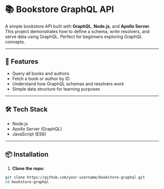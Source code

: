 # 📚 Bookstore GraphQL API

A simple bookstore API built with **GraphQL**, **Node.js**, and **Apollo Server**. This project demonstrates how to define a schema, write resolvers, and serve data using GraphQL. Perfect for beginners exploring GraphQL concepts.

---

## 🚀 Features

- Query all books and authors
- Fetch a book or author by ID
- Understand how GraphQL schemas and resolvers work
- Simple data structure for learning purposes

---

## 🛠️ Tech Stack

- Node.js
- Apollo Server (GraphQL)
- JavaScript (ES6)

---

## 📦 Installation

1. **Clone the repo:**

```bash
git clone https://github.com/your-username/bookstore-graphql.git
cd bookstore-graphql
